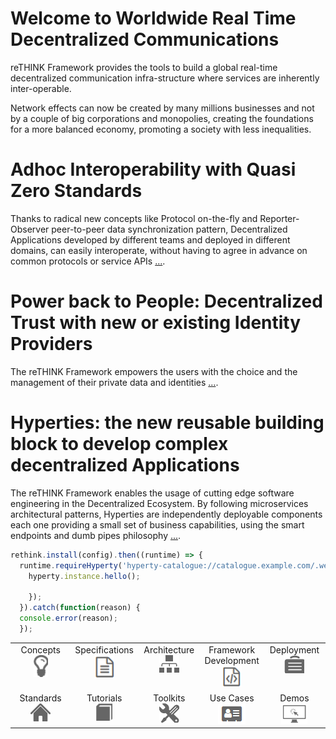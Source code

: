 # Welcome to Worldwide Real Time Decentralized Communications

reTHINK Framework provides the tools to build a global real-time decentralized communication infra-structure where services are inherently inter-operable.

Network effects can now be created by many millions businesses and not by a couple of big corporations and monopolies, creating the foundations for a more balanced economy, promoting a society with less inequalities.

# Adhoc Interoperability with Quasi Zero Standards

Thanks to radical new concepts like Protocol on-the-fly and Reporter-Observer peer-to-peer data synchronization pattern, Decentralized Applications developed by different teams and deployed in different domains, can easily interoperate, without having to agree in advance on common protocols or service APIs [...](Concepts).

# Power back to People: Decentralized Trust with new or existing Identity Providers

The reTHINK Framework empowers the users with the choice and the management of their private data and identities [...](concepts/decentralized-trust.md).

# Hyperties: the new reusable building block to develop complex decentralized Applications

The reTHINK Framework enables the usage of cutting edge software engineering in the Decentralized Ecosystem. By following microservices architectural patterns, Hyperties are independently deployable components each one providing a small set of business capabilities, using the smart endpoints and dumb pipes philosophy [...](specs/tutorials/development-of-apps.md).

```javascript
rethink.install(config).then((runtime) => {
  runtime.requireHyperty('hyperty-catalogue://catalogue.example.com/.well-known/hyperty/HelloWorldReporter').then((hyperty)=>{
    hyperty.instance.hello();

    });
  }).catch(function(reason) {
  console.error(reason);
  });
```


<table>
<tr valign="top" align="center">
<td width="20%">Concepts<br><a href="Concepts"><img width="23" src="images/lightbulb.png"></a></td>
<td width="20%">Specifications<br><a href="Specifications"><img width="32" src="images/txt.png"></a></td>
<td width="20%">Architecture<br><a href="Architecture"><img width="32" src="images/resources.png"></a></td>
<td width="20%">Framework Development<br><a href="Framework-Development"><img width="32" src="images/code.png"></a></td>
<td width="20%">Deployment<br><a href="Deployment"><img width="32" src="images/network-construction.png"></a></td>
</tr>
<tr valign="top" align="center">
<td width="20%">Standards<br><a href="https://github.com/reTHINK-project/w3c"><img width="32" src="images/home.png"></a></td>
<td width="20%">Tutorials<br><a href="Tutorials"><img width="26" src="images/glyphicon-book.png"></a></td>
<td width="20%">Toolkits<br><a href="Toolkits"><img width="32" src="images/configuration.png"></a></td>
<td width="20%">Use Cases<br><a href="Use-Cases"><img width="44" src="images/usecase_icon.png"></a></td>
<td width="20%">Demos<br><a href="Demos"><img width="42" src="images/demo_icon.png"></a></td></tr>
</table>
<br>
